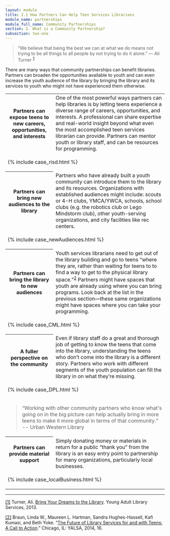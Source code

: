 ```yaml
---
layout: module
title: 2.1 How Partners Can Help Teen Services Librarians
module_name: partnerships
module_full_name: Community Partnerships
section: 2. What is a Community Partnership?
subsection: two-one
---
```


>"We believe that being the best we can at what we do means not trying to be all things to all people by not trying to do it alone." — Ali Turner <sup><a href="#fn1" name="1">1</a></sup>  

There are many ways that community partnerships can benefit libraries. Partners can broaden the opportunities available to youth and can even increase the youth audience of the library by bringing the library and its services to youth who might not have experienced them otherwise. 

<table class="colorful-th" cellspacing="10px">
<tr><th width="30%">Partners can expose teens to new careers, opportunities, and interests</th><td>One of the most powerful ways partners can help libraries is by letting teens experience a diverse range of careers, opportunities, and interests. A professional can share expertise and real-world insight beyond what even the most accomplished teen services librarian can provide. Partners can mentor youth or library staff, and can be resources for programming. <br>
 </td></tr>

  <tr><td colspan="2">

{% include case_risd.html %}
  	
  </td></tr>
<tr><th>Partners can bring new audiences to the library</tH><td>Partners who have already built a youth community can introduce them to the library and its resources. Organizations with established audiences might include: scouts or 4-H clubs, YMCA/YWCA, schools, school clubs (e.g. the robotics club or Lego Mindstorm club), other youth-serving organizations, and city facilities like rec centers.</td></tr>

  <tr><td colspan="2">

{% include case_newAudiences.html %}
  	
  </td></tr>


<tr><th>Partners can bring the library to new audiences</tH><td>Youth services librarians need to get out of the library building and go to teens “where they are, rather than waiting for teens to to find a way to get to the physical library space.”<sup><a href="#fn2" name="2">2</a></sup> Partners might have spaces that youth are already using where you can bring programs. Look back at the list in the previous section—these same organizations might have spaces where you can take your programming.</td></tr>

  <tr><td colspan="2">

{% include case_CML.html %}
  	
  </td></tr>

<tr><th>A fuller perspective on the community</tH><td>Even if library staff do a great and thorough job of getting to know the teens that come into the library, understanding the teens who don’t come into the library is a different story. Partners who work with different segments of the youth population can fill the library in on what they’re missing.</td></tr>
  <tr><td colspan="2">

{% include case_DPL.html %}
  	
  </td></tr>

  <tr><td colspan="2"><blockquote>“Working with other community partners who know what's going on in the big picture can help actually bring in more teens to make it more global in terms of that community.” -- Urban Western Library</blockquote>
  	</td></tr>

<tr><th>Partners can provide material support</tH><td>Simply donating money or materials in return for a public “thank you” from the library is an easy entry point to partnership for many organizations, particularly local businesses.</td></tr>
<tr><td colspan="2">

{% include case_localBusiness.html %}
  	
  </td></tr>
</table>

<hr/>

<a name="fn1" href="#1">[1]</a> Turner, Ali. [Bring Your Dreams to the Library](http://leonline.com/yals/12n1_fall2013.pdf). Young Adult Library Services, 2013. 

<a name="fn2" href="2">[2]</a> Braun, Linda W., Maureen L. Hartman, Sandra Hughes-Hassell, Kafi Kumasi, and Beth Yoke. “[The Future of Library Services for and with Teens: A Call to Action](http://www.ala.org/yaforum/future-library-services-and-teens-project-report).” Chicago, IL: YALSA, 2014, 16.

